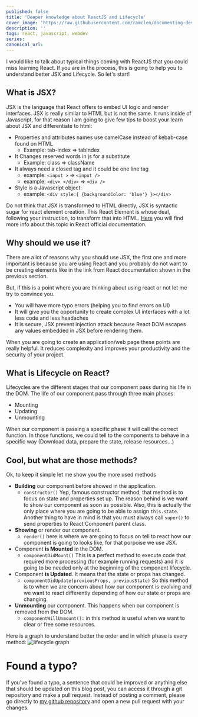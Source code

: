 ```yaml
---
published: false
title: 'Deeper knowledge about ReactJS and Lifecycle'
cover_image: 'https://raw.githubusercontent.com/ramclen/documenting-dev/master/blog-posts/Learning-about-secrets-of-react/assets/cover.jpg'
description: ''
tags: react, javascript, webdev
series:
canonical_url:
---
```


I would like to talk about typical things coming with ReactJS that you could miss learning React. If you are in the process, this is going to help you to understand better JSX and Lifecycle. So let's start!

## What is JSX?

JSX is the language that React offers to embed UI logic and render interfaces. JSX is really similar to HTML but is not the same. It runs inside of Javascript, for that reason I am going to give few tips to boost your learn about JSX and differentiate to html:

- Properties and attributes names use camelCase instead of kebab-case found on HTML
  - Example: tab-index => tabIndex
- It Changes reserved words in js for a substitute
  - Example: class => className
- It always need a closed tag and it could be one line tag
  - example: `<input >` => `<input />`
  - example: `<div> </div>` => `<div />`
- Style is a Javascript object:
  - example: `<div style:{ {backgroundColor: 'blue'} }></div>`

Do not think that JSX is transformed to HTML directly, JSX is syntactic sugar for react element creation. This React Element is whose deal, following your instruction, to transform that into HTML. [Here](https://reactjs.org/docs/jsx-in-depth.html) you will find more info about this topic in React official documentation.

## Why should we use it?

There are a lot of reasons why you should use JSX, the first one and more important is because you are using React and you probably do not want to be creating elements like in the link from React documentation shown in the previous section.

But, if this is a point where you are thinking about using react or not let me try to convince you.

- You will have more typo errors (helping you to find errors on UI)
- It will give you the opportunity to create complex UI interfaces with a lot less code and less headaches
- It is secure, JSX prevent injection attack because React DOM escapes any values embedded in JSX before rendering them.

When you are going to create an application/web page these points are really helpful. It reduces complexity and improves your productivity and the security of your project.

## What is Lifecycle on React?

Lifecycles are the different stages that our component pass during his life in the DOM. The life of our component pass through three main phases:

- Mounting
- Updating
- Unmounting

When our component is passing a specific phase it will call the correct function. In those functions, we could tell to the components to behave in a specific way (Download data, prepare the state, release resources...)

## Cool, but what are those methods?

Ok, to keep it simple let me show you the more used methods

- **Building** our component before showed in the application.
  - `constructor()` Yep, famous constructor method, that method is to focus on state and properties set up. The reason behind is we want to show our component as soon as possible. Also, this is actually the only place where you are going to be able to assign `this.state`. Another thing to have in mind is that you must always call `super()` to send properties to React Component parent class.
- **Showing** or render our component.
  - `render()` here is where we are going to focus on tell to react how our component is going to looks like, for that porpoise we use JSX.
- Component **is Mounted** in the DOM.
  - `componentDidMount()` This is a perfect method to execute code that required more processing (for example running requests) and it is going to be needed only at the beginning of the component lifecycle.
- Component **is Updated**. It means that the state or props has changed.
  - `componentDidUpdate(previousProps, previousState)` So this method is to when we are concern about how our component is evolving and we want to react differently depending of how our state or props are changing.
- **Unmounting** our component. This happens when our component is removed from the DOM.
  - `componentWillUnmount():` in this method is useful when we want to clear or free some resources.

Here is a graph to understand better the order and in which phase is every method:
![lifecycle graph](https://raw.githubusercontent.com/ramclen/documenting-dev/master/blog-posts/Learning-about-secrets-of-react/assets/lifecycle.png)

# Found a typo?

If you've found a typo, a sentence that could be improved or anything else that should be updated on this blog post, you can access it through a git repository and make a pull request. Instead of posting a comment, please go directly to [my github repository](https://github.com/ramclen/documenting-dev) and open a new pull request with your changes.
